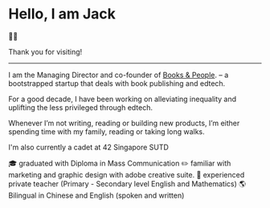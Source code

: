 <H1>Hello, I am Jack</h1> 👋🏼 
<p></p>Thank you for visiting!</p>
<hr/>
<p>I am the Managing Director and co-founder of <a href="www.booksandpeople.com.sg">Books & People</a>.
 – a bootstrapped startup that deals with book publishing and edtech.</p>
<p>For a good decade, I have been working on alleviating inequality and uplifting the less privileged through edtech.</p>
<p>Whenever I’m not writing, reading or building new products, I’m either spending time with my family, reading or taking long walks.</p>
<p>I'm also currently a cadet at 42 Singapore SUTD</p>
🎓 graduated with Diploma in Mass Communication 
✏️ familiar with marketing and graphic design with adobe creative suite. 
📖 experienced private teacher (Primary - Secondary level English and Mathematics)
🌎 Bilingual in Chinese and English (spoken and written) 

